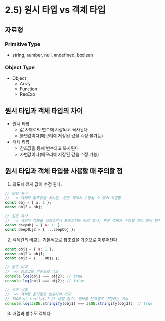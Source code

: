 # 2.5) 원시 타입 vs 객체 타입

## 자료형

### Primitive Type

- string, number, null, undefined, boolean

### Object Type

- Object
  - Array
  - Function
  - RegExp

## 원시 타입과 객체 타입의 차이

- 원시 타입
  - 값 자체로써 변수에 저장되고 복사된다
  - 불변값이다(메모리에 저장된 값을 수정 불가능)
- 객체 타입
  - 참조값을 통해 변수되고 복사된다
  - 가변값이다(메모리에 저장된 값을 수정 가능)

## 원시 타입과 객체 타입을 사용할 때 주의할 점

1. 의도치 않게 값이 수정 된다.

```javascript
// 얕은 복사
//  -> 객체의 참조값을 복사함, 원본 객체가 수정될 수 있어 위험함
const obj = { a: 1 };
const obj2 = obj;

// 깊은 복사
//  -> 새로운 객체를 생성하면서 프로퍼티만 따로 복사, 원본 객체가 수정될 일이 없어 안전
const deepObj = { a: 11 };
const deepObj2 = { ...deepObj };
```

2. 객체간의 비교는 기본적으로 참조값을 기준으로 이루어진다

```javascript
const obj1 = { a: 1 };
const obj2 = obj1;
const obj3 = { ...obj1 };

// 얕은 비교
//  => 참조값을 기준으로 비교
console.log(obj1 === obj2); // true
console.log(obj1 === obj2); // false

// 깊은 비교
//  => 객체를 문자열로 변환하여 비교
// JSON.stringify()? JS 내장 함수, 객체를 문자열로 변환하는 기능
console.log(JSON.stringify(obj1) === JSON.stringify(obj3)); // true
```

3. 배열과 함수도 객체다
